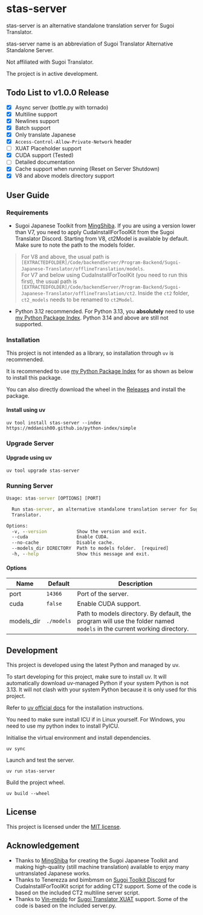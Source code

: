 # stas-server

stas-server is an alternative standalone translation server for Sugoi Translator.

stas-server name is an abbreviation of Sugoi Translator Alternative Standalone Server.

Not affiliated with Sugoi Translator.

The project is in active development.

## Todo List to v1.0.0 Release

- [x] Async server (bottle.py with tornado)
- [x] Multiline support
- [x] Newlines support
- [x] Batch support
- [x] Only translate Japanese
- [x] `Access-Control-Allow-Private-Network` header
- [ ] XUAT Placeholder support
- [X] CUDA support (Tested)
- [ ] Detailed documentation
- [X] Cache support when running (Reset on Server Shutdown)
- [X] V8 and above models directory support

## User Guide

### Requirements

- Sugoi Japanese Toolkit from [MingShiba](https://www.patreon.com/mingshiba). If you are using a version lower than V7, you need to apply CudaInstallForToolKit from the Sugoi Translator Discord. Starting from V8, ct2Model is available by default. Make sure to note the path to the models folder.

> For V8 and above, the usual path is `[EXTRACTEDFOLDER]/Code/backendServer/Program-Backend/Sugoi-Japanese-Translator/offlineTranslation/models`.  
> For V7 and below using CudaInstallForToolKit (you need to run this first), the usual path is `[EXTRACTEDFOLDER]/Code/backendServer/Program-Backend/Sugoi-Japanese-Translator/offlineTranslation/ct2`. Inside the `ct2` folder, `ct2_models` needs to be renamed to `ct2Model`.

- Python 3.12 recommended. For Python 3.13, you **absolutely** need to use [my Python Package Index](https://mddanish00.github.io/python-index/simple). Python 3.14 and above are still not supported.

### Installation

This project is not intended as a library, so installation through `uv` is recommended.

It is recommended to use [my Python Package Index](https://mddanish00.github.io/python-index/simple) for as shown as below to install this package.

You can also directly download the wheel in the [Releases](https://github.com/mddanish00/stas-server/releases) and install the package.

#### Install using uv

```commandline
uv tool install stas-server --index https://mddanish00.github.io/python-index/simple
```

### Upgrade Server

#### Upgrade using uv

```commandline
uv tool upgrade stas-server
```

### Running Server

```cmd
Usage: stas-server [OPTIONS] [PORT]

  Run stas-server, an alternative standalone translation server for Sugoi
  Translator.

Options:
  -v, --version           Show the version and exit.
  --cuda                  Enable CUDA.
  --no-cache              Disable cache.
  --models_dir DIRECTORY  Path to models folder.  [required]
  -h, --help              Show this message and exit.
```

#### Options

|Name|Default|Description|
|----|-------|-----------|
|port|`14366`|Port of the server.|
|cuda|`false`|Enable CUDA support.|
|models_dir|`./models`|Path to models directory. By default, the program will use the folder named `models` in the current working directory.|

## Development

This project is developed using the latest Python and managed by uv.

To start developing for this project, make sure to install uv. It will automatically download uv-managed Python if your system Python is not 3.13. It will not clash with your system Python because it is only used for this project.

Refer to [uv official docs](https://docs.astral.sh/uv/getting-started/installation/) for the installation instructions.

You need to make sure install ICU if in Linux yourself. For Windows, you need to use my python index to install PyICU.

Initialise the virtual environment and install dependencies.

```commandline
uv sync
```

Launch and test the server.

```commandline
uv run stas-server
```

Build the project wheel.

```commandline
uv build --wheel
```

## License

This project is licensed under the [MIT license](./LICENSE).

## Acknowledgement

- Thanks to [MingShiba](https://www.patreon.com/mingshiba) for creating the Sugoi Japanese Toolkit and making high-quality (still machine translation) available to enjoy many untranslated Japanese works.
- Thanks to Tenerezza and bimbmsm on [Sugoi Toolkit Discord](https://discord.gg/XFbWSjMHJh) for CudaInstallForToolKit script for adding CT2 support. Some of the code is based on the included CT2 multiline server script.
- Thanks to [Vin-meido](https://github.com/Vin-meido) for [Sugoi Translator XUAT](https://github.com/Vin-meido/XUnity-AutoTranslator-SugoiOfflineTranslatorEndpoint) support. Some of the code is based on the included server.py.
